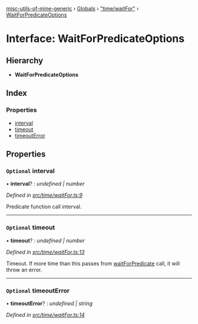 [misc-utils-of-mine-generic](../README.md) › [Globals](../globals.md) › ["time/waitFor"](../modules/_time_waitfor_.md) › [WaitForPredicateOptions](_time_waitfor_.waitforpredicateoptions.md)

# Interface: WaitForPredicateOptions

## Hierarchy

* **WaitForPredicateOptions**

## Index

### Properties

* [interval](_time_waitfor_.waitforpredicateoptions.md#optional-interval)
* [timeout](_time_waitfor_.waitforpredicateoptions.md#optional-timeout)
* [timeoutError](_time_waitfor_.waitforpredicateoptions.md#optional-timeouterror)

## Properties

### `Optional` interval

• **interval**? : *undefined | number*

*Defined in [src/time/waitFor.ts:9](https://github.com/cancerberoSgx/misc-utils-of-mine/blob/7016944/misc-utils-of-mine-generic/src/time/waitFor.ts#L9)*

Predicate function call interval.

___

### `Optional` timeout

• **timeout**? : *undefined | number*

*Defined in [src/time/waitFor.ts:13](https://github.com/cancerberoSgx/misc-utils-of-mine/blob/7016944/misc-utils-of-mine-generic/src/time/waitFor.ts#L13)*

Timeout. If more time than this passes from [waitForPredicate](../modules/_time_waitfor_.md#waitforpredicate) call, it will throw an error.

___

### `Optional` timeoutError

• **timeoutError**? : *undefined | string*

*Defined in [src/time/waitFor.ts:14](https://github.com/cancerberoSgx/misc-utils-of-mine/blob/7016944/misc-utils-of-mine-generic/src/time/waitFor.ts#L14)*
